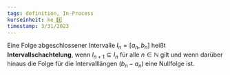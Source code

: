 ```yaml
---
tags: definition, In-Process
kurseinheit: ke_4️⃣
timestamp: 3/31/2023
---
```

Eine Folge abgeschlossener Intervalle $I_{n}=[a_{n}, b_{n}]$ heißt **Intervallschachtelung**, wenn $I_{n+1} \subseteq I_{n}$  für alle $n \in \mathbb{N}$ gilt und wenn darüber hinaus die Folge für die Intervalllängen ($b_{n}-a_{n}$) eine Nullfolge ist.